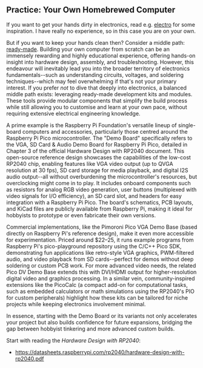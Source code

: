 
## Practice: Your Own Homebrewed Computer

If you want to get your hands dirty in electronics, read e.g. [electro](./electro/) for some
inspiration. I have really no experience, so in this case you are on your own.

But if you want to keep your hands clean then? Consider a middle path: [ready-made](./readymade/).
Building your own computer from scratch can be an immensely rewarding and highly educational
experience, offering hands-on insight into hardware design, assembly, and
troubleshooting. However, this endeavour will inevitably lead you into the broader territory of
electronics fundamentals--such as understanding circuits, voltages, and soldering techniques--which
may feel overwhelming if that's not your primary interest. If you prefer *not* to dive that deeply
into electronics, a balanced middle path exists: leveraging ready-made development kits and modules.
These tools provide modular components that simplify the build process while still allowing you to
customise and learn at your own pace, without requiring extensive electrical engineering knowledge.

A prime example is the Raspberry Pi Foundation's versatile lineup of single-board computers and
accessories, particularly those centred around the Raspberry Pi Pico microcontroller. The "Demo Board"
specifically refers to the VGA, SD Card & Audio Demo Board for Raspberry Pi Pico, detailed in
Chapter 3 of the official Hardware Design with RP2040 document. This open-source reference design
showcases the capabilities of the low-cost RP2040 chip, enabling features like VGA video output
(up to QVGA resolution at 30 fps), SD card storage for media playback, and digital I2S audio
output--all without overburdening the microcontroller's resources, but overclocking might come in to play.
It includes onboard components such as resistors for analog RGB video generation, user buttons
(multiplexed with video signals for I/O efficiency), an SD card slot, and headers for easy integration
with a Raspberry Pi Pico. The board's schematics, PCB layouts, and KiCad files are publicly available
from Raspberry Pi, making it ideal for hobbyists to prototype or even fabricate their own versions.

Commercial implementations, like the Pimoroni Pico VGA Demo Base (based directly on Raspberry Pi's
reference design), make it even more accessible for experimentation. Priced around $22–25, it runs
example programs from Raspberry Pi's pico-playground repository using the C/C++ Pico SDK, demonstrating
fun applications like retro-style VGA graphics, PWM-filtered audio, and video playback from SD
cards--perfect for demos without deep soldering or custom PCB work. For more advanced video needs,
the related Pico DV Demo Base extends this with DVI/HDMI output for higher-resolution digital video
and graphics processing. In a similar vein, community-inspired extensions like the PicoCalc (a compact
add-on for computational tasks, such as embedded calculators or math simulations using the RP2040's
PIO for custom peripherals) highlight how these kits can be tailored for niche projects while keeping
electronics involvement minimal.

In essence, starting with the Demo Board or its variants not only accelerates your project but also
builds confidence for future expansions, bridging the gap between hobbyist tinkering and more advanced
custom builds.

Start with reading the *Hardware Design with RP2040*:
* https://datasheets.raspberrypi.com/rp2040/hardware-design-with-rp2040.pdf

